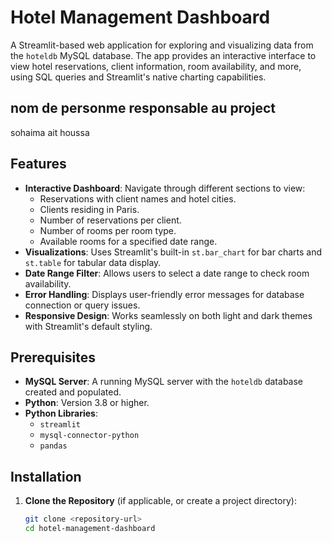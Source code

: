 # Hotel Management Dashboard

A Streamlit-based web application for exploring and visualizing data from the `hoteldb` MySQL database. The app provides an interactive interface to view hotel reservations, client information, room availability, and more, using SQL queries and Streamlit's native charting capabilities.
## nom de personme responsable au project
sohaima ait houssa
## Features
- **Interactive Dashboard**: Navigate through different sections to view:
  - Reservations with client names and hotel cities.
  - Clients residing in Paris.
  - Number of reservations per client.
  - Number of rooms per room type.
  - Available rooms for a specified date range.
- **Visualizations**: Uses Streamlit's built-in `st.bar_chart` for bar charts and `st.table` for tabular data display.
- **Date Range Filter**: Allows users to select a date range to check room availability.
- **Error Handling**: Displays user-friendly error messages for database connection or query issues.
- **Responsive Design**: Works seamlessly on both light and dark themes with Streamlit's default styling.

## Prerequisites
- **MySQL Server**: A running MySQL server with the `hoteldb` database created and populated.
- **Python**: Version 3.8 or higher.
- **Python Libraries**:
  - `streamlit`
  - `mysql-connector-python`
  - `pandas`

## Installation

1. **Clone the Repository** (if applicable, or create a project directory):
   ```bash
   git clone <repository-url>
   cd hotel-management-dashboard
